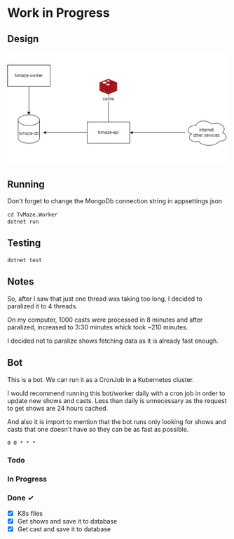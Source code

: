 # Work in Progress

## Design

![Design](docs/design.jfif)

## Running

Don't forget to change the MongoDb connection string in appsettings.json

```
cd TvMaze.Worker
dotnet run
```

## Testing

```
dotnet test
```

## Notes

So, after I saw that just one thread was taking too long, I decided to paralized it to 4 threads.

On my computer, 1000 casts were processed in 8 minutes and after paralized, increased to 3:30 minutes whick took ~210 minutes.

I decided not to paralize shows fetching data as it is already fast enough.

## Bot

This is a bot. We can run it as a CronJob in a Kubernetes cluster.

I would recommend running this bot/worker daily with a cron job in order to update new shows and casts. Less than daily is unnecessary as the request to get shows are 24 hours cached.

And also it is import to mention that the bot runs only looking for shows and casts that one doesn't have so they can be as fast as possible.

```
0 0 * * *
```

### Todo

### In Progress

### Done ✓

- [x] K8s files
- [x] Get shows and save it to database
- [x] Get cast and save it to database
